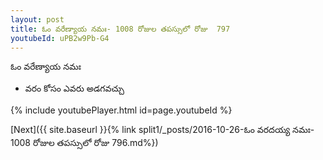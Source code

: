 ```yaml
---
layout: post
title: ఓం వరేణ్యాయ నమః- 1008 రోజుల తపస్సులో రోజు  797
youtubeId: uPB2w9Pb-G4
---
```

 
 
 ఓం వరేణ్యాయ నమః  
 
 -  వరం కోసం ఎవరు అడగవచ్చు 
 
  
 
  
 
 
 
 
 
 


{% include youtubePlayer.html id=page.youtubeId %}
 
[Next]({{ site.baseurl }}{% link  split1/_posts/2016-10-26-ఓం వరదయ్య నమః- 1008 రోజుల తపస్సులో రోజు  796.md%})
 

